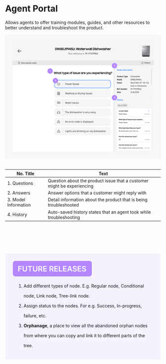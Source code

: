 # Agent Portal

Allows agents to offer training modules, guides, and other resources to better understand and troubleshoot the product.

<img src="./_media/agent-portal.png" alt="Agent Portal view" width="880"/>
<br>
<br>

| No. Title            | Text                                                                   |
| -------------------- | ---------------------------------------------------------------------- |
| 1. Questions         | Question about the product issue that a customer might be experiencing |
| 2. Answers           | Answer options that a customer might reply with                        |
| 3. Model Information | Detail information about the product that is being troubleshooted      |
| 4. History           | Auto-saved history states that an agent took while troubleshooting     |

## Future Releases

<div class="future-releases" id="future-releases">
  <img src="./_media/future-releases.svg" alt="Future Releases" data-no-zoom>
  <ol>
  <li>Add different types of node. E.g. Regular node, Conditional node, Link node, Tree-link node.
  </li>
  <li>Assign status to the nodes. For e.g. Success, In-progress, failure, etc.
  </li>
  <li><b>Orphanage</b>, a place to view all the abandoned orphan nodes from where you can copy and link it to different parts of the tree.
  </li>
  </ol>
</div>

<style>
  h2#future-releases {
    visibility: hidden;
  }

.future-releases {
  margin-top: 50px;
  background-color: rgba(180, 134, 255, 0.1);
  padding: 24px 30px 15px 24px;
  max-width: 880px;
}

ol {
  margin-top: 12px;
  margin-left: 12px;
}

ol li {
  line-height: 32px;
}
</style>
